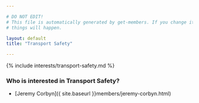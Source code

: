 ```yaml
---

# DO NOT EDIT!
# This file is automatically generated by get-members. If you change it, bad
# things will happen.

layout: default
title: "Transport Safety"

---
```


{% include interests/transport-safety.md %}

### Who is interested in Transport Safety?


* [Jeremy Corbyn]({ site.baseurl }}members/jeremy-corbyn.html)
